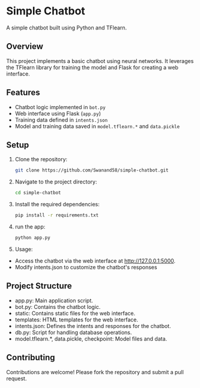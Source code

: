 # Simple Chatbot

A simple chatbot built using Python and TFlearn.

## Overview

This project implements a basic chatbot using neural networks. It leverages the TFlearn library for training the model and Flask for creating a web interface.

## Features

- Chatbot logic implemented in `bot.py`
- Web interface using Flask (`app.py`)
- Training data defined in `intents.json`
- Model and training data saved in `model.tflearn.*` and `data.pickle`

## Setup

1. Clone the repository:

   ```bash
   git clone https://github.com/Swanand58/simple-chatbot.git
   ```

2. Navigate to the project directory:

   ```bash
   cd simple-chatbot
   ```

3. Install the required dependencies:

   ```bash
   pip install -r requirements.txt
   ```

4. run the app:

   ```bash
   python app.py
   ```

5. Usage:

- Access the chatbot via the web interface at http://127.0.0.1:5000.
- Modify intents.json to customize the chatbot's responses

## Project Structure

- app.py: Main application script.
- bot.py: Contains the chatbot logic.
- static: Contains static files for the web interface.
- templates: HTML templates for the web interface.
- intents.json: Defines the intents and responses for the chatbot.
- db.py: Script for handling database operations.
- model.tflearn.\*, data.pickle, checkpoint: Model files and data.

## Contributing

Contributions are welcome! Please fork the repository and submit a pull request.
